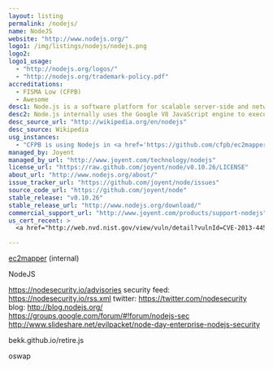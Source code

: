 ```yaml
---
layout: listing
permalink: /nodejs/
name: NodeJS
website: "http://www.nodejs.org/"
logo1: /img/listings/nodejs/nodejs.png
logo2:
logo1_usage:
  - "http://nodejs.org/logos/"
  - "http://nodejs.org/trademark-policy.pdf"
accreditations:
  - FISMA Low (CFPB)
  - Awesome
desc1: Node.js is a software platform for scalable server-side and networking applications. Node.js applications are written in JavaScript, and can be run within the Node.js runtime on Windows, Mac OS X and Linux with no changes.
desc2: Node.js internally uses the Google V8 JavaScript engine to execute code, and a large percentage of the basic modules are written in JavaScript. Node.js contains a built-in HTTP server library, making it possible to run a web server without Apache or Lighttpd.
desc_source_url: "http://wikipedia.org/en/nodejs"
desc_source: Wikipedia
usg_instances:
  - "CFPB is using Nodejs in <a href='https://github.com/cfpb/ec2mapper'>ec2mapper</a>, <a href='https://github.com/cfpb/design-manual'>design-manual</a>"
managed_by: Joyent
managed_by_url: "http://www.joyent.com/technology/nodejs"
license_url: "https://raw.github.com/joyent/node/v0.10.26/LICENSE"
about_url: "http://www.nodejs.org/about/"
issue_tracker_url: "https://github.com/joyent/node/issues"
source_code_url: "https://github.com/joyent/node"
stable_release: "v0.10.26"
stable_release_url: "http://www.nodejs.org/download/"
commercial_support_url: "http://www.joyent.com/products/support-nodejs"
us_cert_recent: >
  <a href="http://web.nvd.nist.gov/view/vuln/detail?vulnId=CVE-2013-4450">10/21/2013 - CVE-2013-4450</a> <span class="text-warning">Medium severity</span> The HTTP server in Node.js 0.10.x before 0.10.21 and 0.8.x before 0.8.26 allows remote attackers to cause a denial of service (memory and CPU consumption) by sending a large number of pipelined requests without reading the response.

---
```


[ec2mapper](https://github.com/cfpb/ec2mapper "ec2mapper on GitHub") (internal)

NodeJS

https://nodesecurity.io/advisories
security feed: https://nodesecurity.io/rss.xml
twitter: https://twitter.com/nodesecurity
blog: http://blog.nodejs.org/
https://groups.google.com/forum/#!forum/nodejs-sec
http://www.slideshare.net/evilpacket/node-day-enterprise-nodejs-security


bekk.github.io/retire.js

oswap
